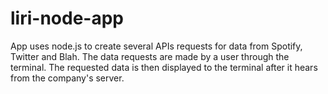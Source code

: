 # liri-node-app
App uses node.js to create several APIs requests for data from Spotify, Twitter and Blah. The data requests are made by a user through the terminal. The requested data is then displayed to the terminal after it hears from the company's server.
